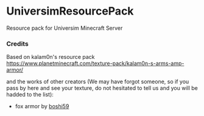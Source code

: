 # UniversimResourcePack
Resource pack for Universim Minecraft Server

### Credits
Based on kalam0n's resource pack  
https://www.planetminecraft.com/texture-pack/kalam0n-s-arms-amp-armor/

and the works of other creators (We may have forgot someone, so if you pass by here and see your texture, do not hesitated to tell us and you will be hadded to the list):

- fox armor by [boshi59](https://www.planetminecraft.com/member/boshi59/)
